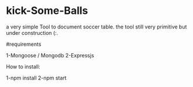 # kick-Some-Balls

a very simple Tool to document soccer table. the tool still very primitive but under construction (:.

#requirements

1-Mongoose / Mongodb
2-Expressjs


How to install:

1-npm install
2-npm start


